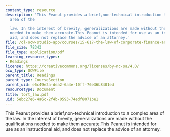 ```yaml
---
content_type: resource
description: 'This Peanut provides a brief,non-technical introduction to a complex
  area of the

  law. In the interest of brevity, generalizations are made without the qualifications
  needed to make them accurate.This Peanut is intended for use as an instructional
  aid, and does not replace the advice of an attorney.'
file: /ol-ocw-studio-app/courses/15-617-the-law-of-corporate-finance-and-financial-markets-spring-2004/5ebc27e64a6c2f4b059374edf8071be1_tort_law.pdf
file_size: 78343
file_type: application/pdf
learning_resource_types:
- Readings
license: https://creativecommons.org/licenses/by-nc-sa/4.0/
ocw_type: OCWFile
parent_title: Readings
parent_type: CourseSection
parent_uid: e6c49e2a-dea2-6a4e-10ff-76e36b8401ed
resourcetype: Document
title: tort_law.pdf
uid: 5ebc27e6-4a6c-2f4b-0593-74edf8071be1
---
```

This Peanut provides a brief,non-technical introduction to a complex area of the
law. In the interest of brevity, generalizations are made without the qualifications needed to make them accurate.This Peanut is intended for use as an instructional aid, and does not replace the advice of an attorney.